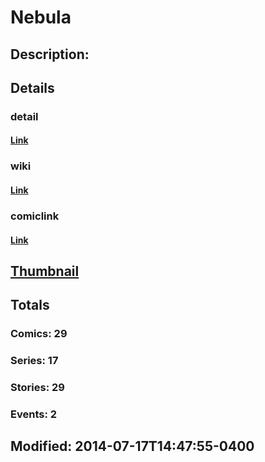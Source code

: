 # Nebula
## Description: 
## Details
### detail
#### [Link](http://marvel.com/comics/characters/1010365/nebula?utm_campaign=apiRef&utm_source=225578a89fc76f3d20fbffda5d17a88d)
### wiki
#### [Link](http://marvel.com/universe/Nebula?utm_campaign=apiRef&utm_source=225578a89fc76f3d20fbffda5d17a88d)
### comiclink
#### [Link](http://marvel.com/comics/characters/1010365/nebula?utm_campaign=apiRef&utm_source=225578a89fc76f3d20fbffda5d17a88d)
## [Thumbnail](http://i.annihil.us/u/prod/marvel/i/mg/e/30/528d339973337.jpg)
## Totals
### Comics: 29
### Series: 17
### Stories: 29
### Events: 2
## Modified: 2014-07-17T14:47:55-0400